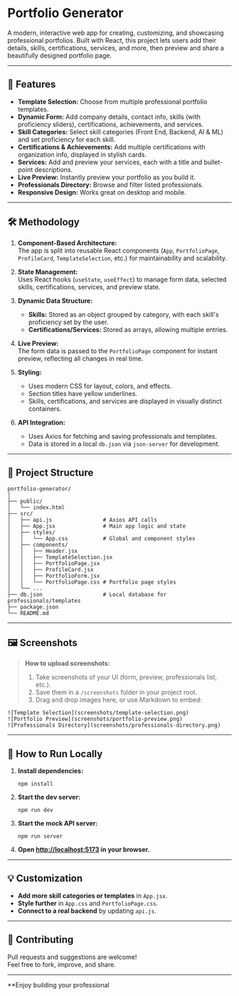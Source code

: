 # Portfolio Generator

A modern, interactive web app for creating, customizing, and showcasing professional portfolios. Built with React, this project lets users add their details, skills, certifications, services, and more, then preview and share a beautifully designed portfolio page.

---

## 🚀 Features

- **Template Selection:** Choose from multiple professional portfolio templates.
- **Dynamic Form:** Add company details, contact info, skills (with proficiency sliders), certifications, achievements, and services.
- **Skill Categories:** Select skill categories (Front End, Backend, AI & ML) and set proficiency for each skill.
- **Certifications & Achievements:** Add multiple certifications with organization info, displayed in stylish cards.
- **Services:** Add and preview your services, each with a title and bullet-point descriptions.
- **Live Preview:** Instantly preview your portfolio as you build it.
- **Professionals Directory:** Browse and filter listed professionals.
- **Responsive Design:** Works great on desktop and mobile.

---

## 🛠️ Methodology

1. **Component-Based Architecture:**  
   The app is split into reusable React components (`App`, `PortfolioPage`, `ProfileCard`, `TemplateSelection`, etc.) for maintainability and scalability.

2. **State Management:**  
   Uses React hooks (`useState`, `useEffect`) to manage form data, selected skills, certifications, services, and preview state.

3. **Dynamic Data Structure:**  
   - **Skills:** Stored as an object grouped by category, with each skill's proficiency set by the user.
   - **Certifications/Services:** Stored as arrays, allowing multiple entries.

4. **Live Preview:**  
   The form data is passed to the `PortfolioPage` component for instant preview, reflecting all changes in real time.

5. **Styling:**  
   - Uses modern CSS for layout, colors, and effects.
   - Section titles have yellow underlines.
   - Skills, certifications, and services are displayed in visually distinct containers.

6. **API Integration:**  
   - Uses Axios for fetching and saving professionals and templates.
   - Data is stored in a local `db.json` via `json-server` for development.

---

## 📁 Project Structure

```
portfolio-generator/
│
├── public/
│   └── index.html
├── src/
│   ├── api.js                # Axios API calls
│   ├── App.jsx               # Main app logic and state
│   ├── styles/
│   │   └── App.css           # Global and component styles
│   ├── components/
│   │   ├── Header.jsx
│   │   ├── TemplateSelection.jsx
│   │   ├── PortfolioPage.jsx
│   │   ├── ProfileCard.jsx
│   │   ├── PortfolioForm.jsx
│   │   └── PortfolioPage.css # Portfolio page styles
│   └── ...
├── db.json                   # Local database for professionals/templates
├── package.json
└── README.md
```

---

## 🖼️ Screenshots

> **How to upload screenshots:**  
> 1. Take screenshots of your UI (form, preview, professionals list, etc.).
> 2. Save them in a `/screenshots` folder in your project root.
> 3. Drag and drop images here, or use Markdown to embed:

```
![Template Selection](screenshots/template-selection.png)
![Portfolio Preview](screenshots/portfolio-preview.png)
![Professionals Directory](screenshots/professionals-directory.png)
```

---

## 📝 How to Run Locally

1. **Install dependencies:**
   ```
   npm install
   ```

2. **Start the dev server:**
   ```
   npm run dev
   ```

3. **Start the mock API server:**
   ```
   npm run server
   ```

4. **Open [http://localhost:5173](http://localhost:5173) in your browser.**

---

## 💡 Customization

- **Add more skill categories or templates** in `App.jsx`.
- **Style further** in `App.css` and `PortfolioPage.css`.
- **Connect to a real backend** by updating `api.js`.

---

## 🤝 Contributing

Pull requests and suggestions are welcome!  
Feel free to fork, improve, and share.

---

**Enjoy building your professional